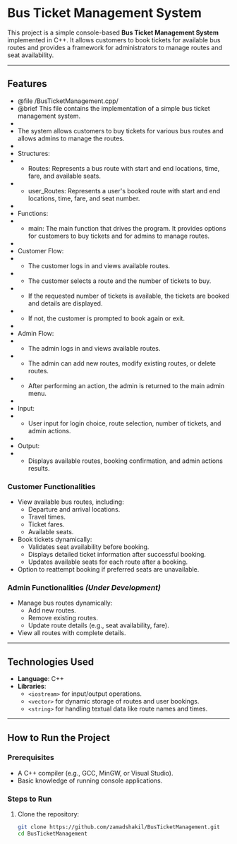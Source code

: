 # Bus Ticket Management System  

This project is a simple console-based **Bus Ticket Management System** implemented in C++. It allows customers to book tickets for available bus routes and provides a framework for administrators to manage routes and seat availability.  

---

## **Features**  

 * @file /BusTicketManagement.cpp/
 * @brief This file contains the implementation of a simple bus ticket management system.
 * 
 * The system allows customers to buy tickets for various bus routes and allows admins to manage the routes.
 * 
 * Structures:
 * - Routes: Represents a bus route with start and end locations, time, fare, and available seats.
 * - user_Routes: Represents a user's booked route with start and end locations, time, fare, and seat number.
 * 
 * Functions:
 * - main: The main function that drives the program. It provides options for customers to buy tickets and for admins to manage routes.
 * 
 * Customer Flow:
 * - The customer logs in and views available routes.
 * - The customer selects a route and the number of tickets to buy.
 * - If the requested number of tickets is available, the tickets are booked and details are displayed.
 * - If not, the customer is prompted to book again or exit.
 * 
 * Admin Flow:
 * - The admin logs in and views available routes.
 * - The admin can add new routes, modify existing routes, or delete routes.
 * - After performing an action, the admin is returned to the main admin menu.
 * 
 * Input:
 * - User input for login choice, route selection, number of tickets, and admin actions.
 * 
 * Output:
 * - Displays available routes, booking confirmation, and admin actions results.

 
### **Customer Functionalities**  
- View available bus routes, including:  
  - Departure and arrival locations.  
  - Travel times.  
  - Ticket fares.  
  - Available seats.  
- Book tickets dynamically:  
  - Validates seat availability before booking.  
  - Displays detailed ticket information after successful booking.  
  - Updates available seats for each route after a booking.  
- Option to reattempt booking if preferred seats are unavailable.  

### **Admin Functionalities** *(Under Development)*  
- Manage bus routes dynamically:  
  - Add new routes.  
  - Remove existing routes.  
  - Update route details (e.g., seat availability, fare).  
- View all routes with complete details.  

---

## **Technologies Used**  

- **Language**: C++  
- **Libraries**:  
  - `<iostream>` for input/output operations.  
  - `<vector>` for dynamic storage of routes and user bookings.  
  - `<string>` for handling textual data like route names and times.  

---

## **How to Run the Project**  

### **Prerequisites**  
- A C++ compiler (e.g., GCC, MinGW, or Visual Studio).  
- Basic knowledge of running console applications.  

### **Steps to Run**  
1. Clone the repository:  
   ```bash  
   git clone https://github.com/zamadshakil/BusTicketManagement.git  
   cd BusTicketManagement  

